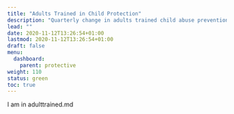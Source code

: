```yaml
---
title: "Adults Trained in Child Protection"
description: "Quarterly change in adults trained child abuse prevention."
lead: ""
date: 2020-11-12T13:26:54+01:00
lastmod: 2020-11-12T13:26:54+01:00
draft: false
menu:
  dashboard:
    parent: protective
weight: 110
status: green
toc: true
---
```


I am in adulttrained.md
